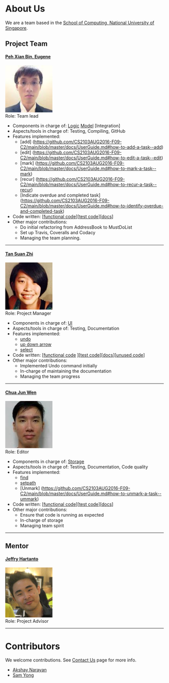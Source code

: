 <!-- @@author A0138696L -->

# About Us

We are a team based in the [School of Computing, National University of Singapore](http://www.comp.nus.edu.sg).

## Project Team

#### [Peh Xian Bin, Eugene](https://github.com/eugenepeh) <br>
<img src="images/EPXB.jpg" width="150"><br>
Role: Team lead <br>  
* Components in charge of: [Logic](https://github.com/CS2103AUG2016-F09-C2/main/blob/master/docs/DeveloperGuide.md#logic-component) [Model](https://github.com/CS2103AUG2016-F09-C2/main/blob/master/docs/DeveloperGuide.md#model-component) [Integration]
* Aspects/tools in charge of: Testing, Compiling, GitHub
* Features implemented:
	* [add] (https://github.com/CS2103AUG2016-F09-C2/main/blob/master/docs/UserGuide.md#how-to-add-a-task--add)
	* [edit] (https://github.com/CS2103AUG2016-F09-C2/main/blob/master/docs/UserGuide.md#how-to-edit-a-task--edit)
	* [mark] (https://github.com/CS2103AUG2016-F09-C2/main/blob/master/docs/UserGuide.md#how-to-mark-a-task--mark)
	* [recur] (https://github.com/CS2103AUG2016-F09-C2/main/blob/master/docs/UserGuide.md#how-to-recur-a-task--recur)
	* [Indicate overdue and completed task] (https://github.com/CS2103AUG2016-F09-C2/main/blob/master/docs/UserGuide.md#how-to-identify-overdue-and-completed-task)
* Code written: [[functional code](../collated/main/A0148145E.md)][[test code](../collated/test/A0148145E.md)][[docs](../collated/docs/A0148145E.md)]
* Other major contributions:
	* Do initial refactoring from AddressBook to MustDoList
	* Set up Travis, Coveralls and Codacy
	* Managing the team planning.

-----

#### [Tan Suan Zhi](https://github.com/e0003892)
<img src="images/TSZ.jpg" width="150"><br>
Role: Project Manager <br>  
* Components in charge of: [UI](https://github.com/CS2103AUG2016-F09-C2/main/blob/master/docs/DeveloperGuide.md#ui-component)
* Aspects/tools in charge of: Testing, Documentation
* Features implemented:
	* [undo](https://github.com/CS2103AUG2016-F09-C2/main/blob/master/docs/UserGuide.md#how-to-undo-a-task--undo)
	* [up down arrow](https://github.com/CS2103AUG2016-F09-C2/main/blob/master/docs/UserGuide.md#how-to-redo-a-task)
	* [select](https://github.com/CS2103AUG2016-F09-C2/main/blob/master/docs/UserGuide.md#how-to-select-a-task)
* Code written: [[functional code](../collated/main/A0140007B.md) ][[test code](../collated/test/A0140007B.md)][[docs](../collated/docs/A0140007B.md)][[unused code](../collated/main/A0140007Bunused.md)]
* Other major contributions:
	* Implemented Undo command initially
	* In-charge of maintaining the documentation
	* Managing the team progress

-----

#### [Chua Jun Wen](https://github.com/JunWen991) 
<img src="images/CJW.jpg" width="150"><br>
Role: Editor <br>  
* Components in charge of: [Storage](https://github.com/CS2103AUG2016-F09-C2/main/blob/master/docs/DeveloperGuide.md#storage-component)
* Aspects/tools in charge of: Testing, Documentation, Code quality
* Features implemented:
	* [find](https://github.com/CS2103AUG2016-F09-C2/main/blob/master/docs/UserGuide.md#how-to-find-a-task--find)
	* [setpath](https://github.com/CS2103AUG2016-F09-C2/main/blob/master/docs/UserGuide.md#how-to-set-a-storage-path--setpath)
	* [Unmark] (https://github.com/CS2103AUG2016-F09-C2/main/blob/master/docs/UserGuide.md#how-to-unmark-a-task--ummark)
* Code written: [[functional code](../collated/main/A0138696L.md)][[test code](../collated/test/A0138696L.md)][[docs](../collated/docs/A0138696L.md)]
* Other major contributions:
	* Ensure that code is running as expected 
	* In-charge of storage
	* Managing team spirit
	
-----

## Mentor

#### [Jeffry Hartanto](https://github.com/jeffryhartanto)
<img src="images/Jeffry.jpg" width="150"><br>
Role: Project Advisor <br> 
 
 -----

# Contributors

We welcome contributions. See [Contact Us](ContactUs.md) page for more info.

* [Akshay Narayan](https://github.com/se-edu/addressbook-level4/pulls?q=is%3Apr+author%3Aokkhoy)
* [Sam Yong](https://github.com/se-edu/addressbook-level4/pulls?q=is%3Apr+author%3Amauris)